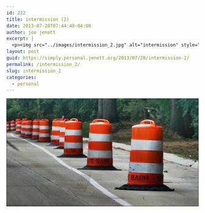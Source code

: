 ```yaml
---
id: 222
title: intermission (2)
date: 2013-07-28T07:44:48-04:00
author: joe jenett
excerpt: |
  <p><img src="../images/intermission_2.jpg" alt="intermission" style="border:none;"></p>
layout: post
guid: https://simply.personal.jenett.org/2013/07/28/intermission-2/
permalink: /intermission_2/
slug: intermission_2
categories:
  - personal
---
```

<img src="../images/intermission_2.jpg" alt="intermission" style="border:none;">